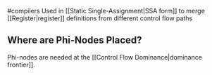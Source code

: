 #compilers 
Used in [[Static Single-Assignment|SSA form]] to merge [[Register|register]] definitions from different control flow paths

## Where are Phi-Nodes Placed?
Phi-nodes are needed at the [[Control Flow Dominance|dominance frontier]].